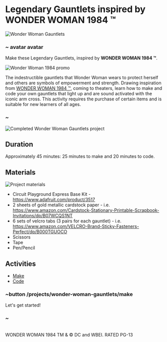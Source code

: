 # Legendary Gauntlets inspired by WONDER WOMAN 1984 &trade;

![Wonder Woman Gauntlets](/static/cp/projects/wonder-woman-gauntlets/ww-bracers.jpg)

### ~ avatar avatar

Make these Legendary Gauntlets, inspired by **WONDER WOMAN 1984 &trade;**.

![Wonder Woman 1984 promo](/static/cp/projects/wonder-woman-gauntlets/movie-promo.png)

The indestructible gauntlets that Wonder Woman wears to protect herself and others are symbols of empowerment and strength. Drawing inspiration from [WONDER WOMAN 1984 &trade;](https://www.wonderwomanfilm.com/), coming to theaters, learn how to make and code your own gauntlets that light up and are sound activated with the iconic arm cross. This activity requires the purchase of certain items and is suitable for new learners of all ages.

### ~

![Completed Wonder Woman Gauntlets project](/static/cp/projects/wonder-woman-gauntlets/final-project.jpg)

## Duration

Approximately 45 minutes: 25 minutes to make and 20 minutes to code.

## Materials 

![Project materials](/static/cp/projects/wonder-woman-gauntlets/materials.jpg)

* Circuit Playground Express Base Kit - https://www.adafruit.com/product/3517
* 2 sheets of gold metallic cardstock paper - i.e. https://www.amazon.com/Cardstock-Stationary-Printable-Scrapbook-Invitations/dp/B07WCQS1NT
* 6 sets of velcro tabs (3 pairs for each gauntlet) - i.e. https://www.amazon.com/VELCRO-Brand-Sticky-Fasteners-Perfect/dp/B000TGUOCO
* Scissors
* Tape
* Pen/Pencil

## Activities

* [Make](/projects/wonder-woman-gauntlets/make)
* [Code](/projects/wonder-woman-gauntlets/code)

### ~button /projects/wonder-woman-gauntlets/make

Let's get started!

### ~

<br/>
WONDER WOMAN 1984 TM & © DC and WBEI. RATED PG-13
